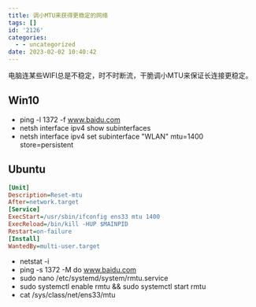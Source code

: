 ```yaml
---
title: 调小MTU来获得更稳定的网络
tags: []
id: '2126'
categories:
  - - uncategorized
date: 2023-02-02 10:40:42
---
```


电脑连某些WIFI总是不稳定，时不时断流，干脆调小MTU来保证长连接更稳定。

## Win10

*   ping -l 1372 -f www.baidu.com
*   netsh interface ipv4 show subinterfaces
*   netsh interface ipv4 set subinterface "WLAN" mtu=1400 store=persistent

## Ubuntu

```ini
[Unit]
Description=Reset-mtu
After=network.target
[Service]
ExecStart=/usr/sbin/ifconfig ens33 mtu 1400
ExecReload=/bin/kill -HUP $MAINPID
Restart=on-failure
[Install]
WantedBy=multi-user.target
```

*   netstat -i
*   ping -s 1372 -M do www.baidu.com
*   sudo nano /etc/systemd/system/rmtu.service
*   sudo systemctl enable rmtu && sudo systemctl start rmtu
*   cat /sys/class/net/ens33/mtu